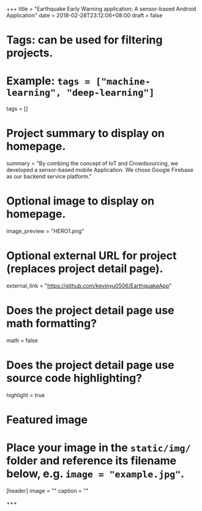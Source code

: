 +++
title = "Earthquake Early Warning application: A sensor-based Android Application"
date = 2018-02-28T23:12:06+08:00
draft = false

# Tags: can be used for filtering projects.
# Example: `tags = ["machine-learning", "deep-learning"]`
tags = []

# Project summary to display on homepage.
summary = "By combing the concept of IoT and Crowdsourcing, we developed a sensor-based mobile Application. We chose Google Firebase as our backend service platform."

# Optional image to display on homepage.
image_preview = "HERO1.png"

# Optional external URL for project (replaces project detail page).
external_link = "https://github.com/kevinyu0506/EarthquakeApp"

# Does the project detail page use math formatting?
math = false

# Does the project detail page use source code highlighting?
highlight = true

# Featured image
# Place your image in the `static/img/` folder and reference its filename below, e.g. `image = "example.jpg"`.
[header]
image = ""
caption = ""

+++
